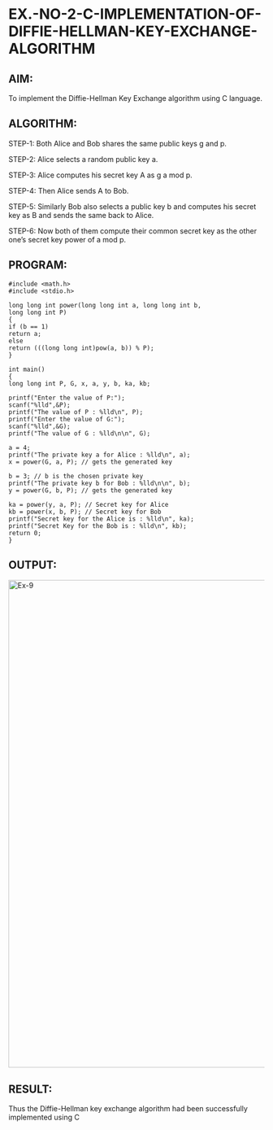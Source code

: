# EX.-NO-2-C-IMPLEMENTATION-OF-DIFFIE-HELLMAN-KEY-EXCHANGE-ALGORITHM

## AIM:
To implement the Diffie-Hellman Key Exchange algorithm using C language.

## ALGORITHM:
  
  STEP-1: Both Alice and Bob shares the same public keys g and p.
  
  STEP-2: Alice selects a random public key a.
  
  STEP-3: Alice computes his secret key A as g a mod p.
  
  STEP-4: Then Alice sends A to Bob.
  
  STEP-5: Similarly Bob also selects a public key b and computes his secret key as B and sends the same back to Alice.
  
  STEP-6: Now both of them compute their common secret key as the other one’s secret key power of a mod p.
  
## PROGRAM:
```
#include <math.h>
#include <stdio.h>

long long int power(long long int a, long long int b,
long long int P)
{
if (b == 1)
return a;
else
return (((long long int)pow(a, b)) % P);
}

int main()
{
long long int P, G, x, a, y, b, ka, kb;

printf("Enter the value of P:");
scanf("%lld",&P); 
printf("The value of P : %lld\n", P);
printf("Enter the value of G:");
scanf("%lld",&G); 
printf("The value of G : %lld\n\n", G);

a = 4; 
printf("The private key a for Alice : %lld\n", a);
x = power(G, a, P); // gets the generated key

b = 3; // b is the chosen private key
printf("The private key b for Bob : %lld\n\n", b);
y = power(G, b, P); // gets the generated key

ka = power(y, a, P); // Secret key for Alice
kb = power(x, b, P); // Secret key for Bob
printf("Secret key for the Alice is : %lld\n", ka);
printf("Secret Key for the Bob is : %lld\n", kb);
return 0;
}
```
## OUTPUT:
<img width="959" alt="Ex-9" src="https://github.com/user-attachments/assets/6fa2e108-ec53-420e-8d68-4a0e12d74214">

## RESULT:
  Thus the Diffie-Hellman key exchange algorithm had been successfully implemented using C
